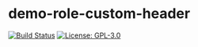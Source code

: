# demo-role-custom-header

[![Build Status](https://img.shields.io/drone/build/thegeeklab/ansible-doctor?logo=drone)](https://drone.thegeeklab.de/thegeeklab/ansible-doctor)
[![License: GPL-3.0](https://img.shields.io/github/license/thegeeklab/ansible-doctor)](https://github.com/thegeeklab/ansible-doctor/blob/main/LICENSE)
